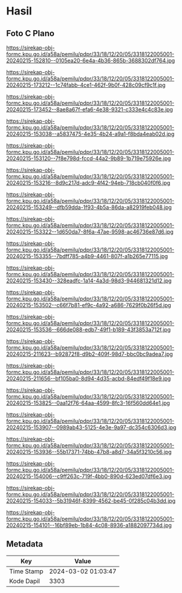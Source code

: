 # Hasil

## Foto C Plano

https://sirekap-obj-formc.kpu.go.id/a58a/pemilu/pdpr/33/18/12/20/05/3318122005001-20240215-152810--0105ea20-6e4a-4b36-865b-3688302df764.jpg

https://sirekap-obj-formc.kpu.go.id/a58a/pemilu/pdpr/33/18/12/20/05/3318122005001-20240215-173212--1c74fabb-4ce1-462f-9b0f-428c09cf9c1f.jpg

https://sirekap-obj-formc.kpu.go.id/a58a/pemilu/pdpr/33/18/12/20/05/3318122005001-20240215-173452--8ae8a67f-efa6-4e38-9321-c333e4c4c83e.jpg

https://sirekap-obj-formc.kpu.go.id/a58a/pemilu/pdpr/33/18/12/20/05/3318122005001-20240215-153038--a5837475-4e35-4b24-a9a1-f8bda4eab02d.jpg

https://sirekap-obj-formc.kpu.go.id/a58a/pemilu/pdpr/33/18/12/20/05/3318122005001-20240215-153120--7f8e798d-fccd-44a2-9b89-1b719e75926e.jpg

https://sirekap-obj-formc.kpu.go.id/a58a/pemilu/pdpr/33/18/12/20/05/3318122005001-20240215-153216--8d9c217d-adc9-4f42-94eb-718cb040f0f6.jpg

https://sirekap-obj-formc.kpu.go.id/a58a/pemilu/pdpr/33/18/12/20/05/3318122005001-20240215-153249--dfb59dda-1f93-4b5a-86da-a82919feb048.jpg

https://sirekap-obj-formc.kpu.go.id/a58a/pemilu/pdpr/33/18/12/20/05/3318122005001-20240215-153322--1d650da7-8f6a-47ae-9598-ac46736e87d6.jpg

https://sirekap-obj-formc.kpu.go.id/a58a/pemilu/pdpr/33/18/12/20/05/3318122005001-20240215-153355--7bdff785-a4b9-4461-807f-a1b265e77115.jpg

https://sirekap-obj-formc.kpu.go.id/a58a/pemilu/pdpr/33/18/12/20/05/3318122005001-20240215-153430--328eadfc-1a14-4a3d-98d3-944681321d12.jpg

https://sirekap-obj-formc.kpu.go.id/a58a/pemilu/pdpr/33/18/12/20/05/3318122005001-20240215-153502--c66f7b81-ef9c-4a92-a686-7629f0b26f5d.jpg

https://sirekap-obj-formc.kpu.go.id/a58a/pemilu/pdpr/33/18/12/20/05/3318122005001-20240215-153536--666de088-edb7-49f1-b189-43f3853a712f.jpg

https://sirekap-obj-formc.kpu.go.id/a58a/pemilu/pdpr/33/18/12/20/05/3318122005001-20240215-211623--b92872f8-d9b2-409f-98d7-bbc0bc9adea7.jpg

https://sirekap-obj-formc.kpu.go.id/a58a/pemilu/pdpr/33/18/12/20/05/3318122005001-20240215-211656--bf105ba0-8d94-4d35-acbd-84edf49f18e9.jpg

https://sirekap-obj-formc.kpu.go.id/a58a/pemilu/pdpr/33/18/12/20/05/3318122005001-20240215-153825--0aa12f76-64aa-4599-8fc3-16f560dd64e1.jpg

https://sirekap-obj-formc.kpu.go.id/a58a/pemilu/pdpr/33/18/12/20/05/3318122005001-20240215-153907--0989ab43-5125-4e3e-9a97-dc354c6306d3.jpg

https://sirekap-obj-formc.kpu.go.id/a58a/pemilu/pdpr/33/18/12/20/05/3318122005001-20240215-153936--55b17371-74bb-47b8-a8d7-34a5f3210c56.jpg

https://sirekap-obj-formc.kpu.go.id/a58a/pemilu/pdpr/33/18/12/20/05/3318122005001-20240215-154006--c9ff263c-719f-4bb0-890d-623ed07df6e3.jpg

https://sirekap-obj-formc.kpu.go.id/a58a/pemilu/pdpr/33/18/12/20/05/3318122005001-20240215-154033--5b31946f-8399-4562-be45-0f285c04b3dd.jpg

https://sirekap-obj-formc.kpu.go.id/a58a/pemilu/pdpr/33/18/12/20/05/3318122005001-20240215-154101--16bf89eb-1b84-4c08-8936-a1882097734d.jpg


## Metadata

| Key        | Value               |
| ---------- | ------------------- |
| Time Stamp | 2024-03-02 01:03:47 |
| Kode Dapil | 3303                |



